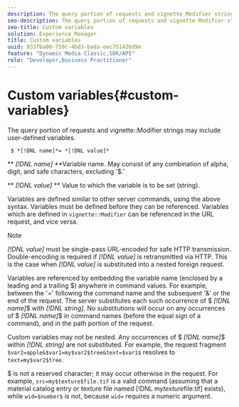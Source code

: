 ```yaml
---
description: The query portion of requests and vignette Modifier strings may include user-defined variables.
seo-description: The query portion of requests and vignette Modifier strings may include user-defined variables.
seo-title: Custom variables
solution: Experience Manager
title: Custom variables
uuid: 933fba00-759c-4bd3-bada-eec751426d9e
feature: "Dynamic Media Classic,SDK/API"
role: "Developer,Business Practitioner"
---
```


# Custom variables{#custom-variables}

The query portion of requests and vignette::Modifier strings may include user-defined variables.

 ` $ *[!DNL name]*= *[!DNL value]*`

** *[!DNL name]* **Variable name. May consist of any combination of alpha, digit, and safe characters, excluding '$.'

** *[!DNL value]* ** Value to which the variable is to be set (string).

Variables are defined similar to other server commands, using the above syntax. Variables must be defined before they can be referenced. Variables which are defined in `vignette::Modifier` can be referenced in the URL request, and vice versa.

>[!NOTE]
>
>*[!DNL value]* must be single-pass URL-encoded for safe HTTP transmission. Double-encoding is required if *[!DNL value]* is retransmitted via HTTP. This is the case when *[!DNL value]* is substituted into a nested foreign request.

Variables are referenced by embedding the variable name (enclosed by a leading and a trailing $) anywhere in command values. For example, between the '=' following the command name and the subsequent '&' or the end of the request. The server substitutes each such occurrence of $ *[!DNL name]*$ with *[!DNL string]*. No substitutions will occur on any occurrences of $ *[!DNL name]*$ in command names (before the equal sign of a command), and in the path portion of the request.

Custom variables may not be nested. Any occurrences of $ *[!DNL name]*$ within *[!DNL string]* are not substituted. For example, the request fragment `$var2=apple&$var1=my$var2$tree&text=$var1$` resolves to `text=my$var2$tree`.

$ is not a reserved character; it may occur otherwise in the request. For example, `src=my$texture$file.tif` is a valid command (assuming that a material catalog entry or texture file named [!DNL my$texture$file.tif] exists), while `wid=$number$` is not, because `wid=` requires a numeric argument. 
